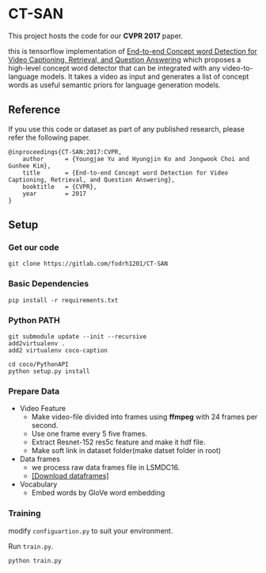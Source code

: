 # CT-SAN

This project hosts the code for our **CVPR 2017** paper.

this is tensorflow implementation of [End-to-end Concept word Detection for Video Captioning, Retrieval, and Question Answering](https://arxiv.org/abs/1610.02947) which proposes a high-level concept word detector that can be integrated with any video-to-language models. It takes a video as input and generates a list of concept words as useful semantic priors for language generation models.



## Reference

If you use this code or dataset as part of any published research, please refer the following paper.

```
@inproceedings{CT-SAN:2017:CVPR,
	author		= {Youngjae Yu and Hyungjin Ko and Jongwook Choi and Gunhee Kim},
	title		= {End-to-end Concept word Detection for Video Captioning, Retrieval, and Question Answering},
	booktitle	= {CVPR},
	year		= 2017
}
```



## Setup

### Get our code

```
git clone https://gitlab.com/fodrh1201/CT-SAN
```



### Basic Dependencies

```
pip install -r requirements.txt
```



### Python PATH

```
git submodule update --init --recursive
add2virtualenv .
add2 virtualenv coco-caption

cd coco/PythonAPI
python setup.py install
```



### Prepare Data

- Video Feature
  - Make video-file divided into frames using **ffmpeg** with 24 frames per second.
  - Use one frame every 5 five frames.
  - Extract Resnet-152 res5c feature and make it hdf file.
  - Make soft link in dataset folder(make datset folder in root)
- Data frames
  - we process raw data frames file in LSMDC16.
  - [[Download dataframes]](https://drive.google.com/open?id=0B1VtBNgsMJBgLXRseVhxVDhfSEE)
- Vocabulary
  - Embed words by GloVe word embedding



### Training

modify `configuartion.py` to suit your environment.

Run `train.py`.

```
python train.py
```


